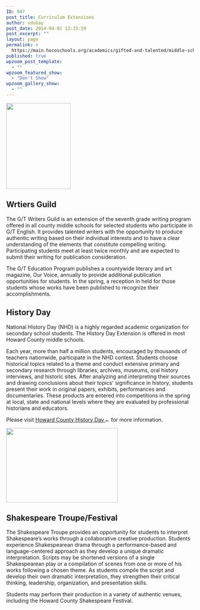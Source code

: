 ```yaml
---
ID: 947
post_title: Curriculum Extensions
author: vdubay
post_date: 2014-04-01 13:25:59
post_excerpt: ""
layout: page
permalink: >
  https://main.hocoschools.org/academics/gifted-and-talented/middle-school-programs/curriculum-extensions/
published: true
wpzoom_post_template:
  - ""
wpzoom_featured_show:
  - "Don't Show"
wpzoom_gallery_show:
  - ""
---
```

<img class="pict" src="/f/academics/gt/middle/writers2.gif" alt="" width="173" height="231" />

<h2><a name="ce_writersguild"></a>Wrtiers Guild</h2>

<p>The G/T Writers Guild is an extension of the seventh grade writing program offered in all county middle schools for selected students who participate in G/T English. It provides talented writers with the opportunity to produce authentic writing based on their individual interests and to have a clear understanding of the elements that constitute compelling writing. Participating students meet at least twice monthly and are expected to submit their writing for publication consideration.</p>

<p>The G/T Education Program publishes a countywide literary and art magazine, Our Voice, annually to provide additional publication opportunities for students. In the spring, a reception in held for those students whose works have been published to recognize their accomplishments.</p>

<h2><a name="ce_history"></a>History Day</h2>

<p>National History Day (NHD) is a highly regarded academic organization for secondary school students. The History Day Extension is offered in most Howard County middle schools.</p>

<p>Each year, more than half a million students, encouraged by thousands of teachers nationwide, participate in the NHD contest. Students choose historical topics related to a theme and conduct extensive primary and secondary research through libraries, archives, museums, oral history interviews, and historic sites. After analyzing and interpreting their sources and drawing conclusions about their topics' significance in history, students present their work in original papers, exhibits, performances and documentaries. These products are entered into competitions in the spring at local, state and national levels where they are evaluated by professional historians and educators.</p>

<p>Please visit <a href="http://staff.howard.k12.md.us/~socst/mstout/History_Day_HCPSS1/History_Day_Home.html" target="_blank">Howard County History Day <img alt="new webpage" src="/f/images/new_webpage.gif" width="11" height="10" align="bottom" border="0" /></a> for more information.</p>

<img class="pict" src="/f/academics/gt/middle/shakespeare2.gif" alt="" width="300" height="200" />

<h2><a name="ce_shakespeare"></a>Shakespeare Troupe/Festival</h2>

<p>The Shakespeare Troupe provides an opportunity for students to interpret Shakespeare’s works through a collaborative creative production. Students experience Shakespearean drama through a performance-based and language-centered approach as they develop a unique dramatic interpretation. Scripts may be shortened versions of a single Shakespearean play or a compilation of scenes from one or more of his works following a chosen theme. As students compile the script and develop their own dramatic interpretation, they strengthen their critical thinking, leadership, organization, and presentation skills.</p>

<p>Students may perform their production in a variety of authentic venues, including the Howard County Shakespeare Festival.</p>